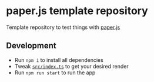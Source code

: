# paper.js template repository

Template repository to test things with [paper.js](http://paperjs.org/)

## Development

- Run `npm i` to install all dependencies
- Tweak [`src/index.ts`](src/index.ts) to get your desired render
- Run `npm run start` to run the app
